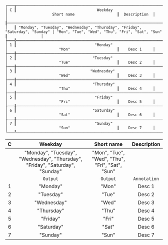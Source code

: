```text
┌───╥──────────────────────────────────────────────────────────────────────────────┬─────────────────────────────────────────────────╥───────────────┐
│ C ║                                    Weekday                                   │                    Short name                   ║  Description  │
│   ╟──────────────────────────────────────────────────────────────────────────────┼─────────────────────────────────────────────────╫───────────────┤
│   ║ "Monday", "Tuesday", "Wednesday", "Thursday", "Friday", "Saturday", "Sunday" │ "Mon", "Tue", "Wed", "Thu", "Fri", "Sat", "Sun" ║               │
╞═══╬══════════════════════════════════════════════════════════════════════════════╪═════════════════════════════════════════════════╬═══════════════╡
│ 1 ║                                   "Monday"                                   │                       "Mon"                     ║    Desc 1     │
├───╫──────────────────────────────────────────────────────────────────────────────┼─────────────────────────────────────────────────╫───────────────┤
│ 2 ║                                  "Tuesday"                                   │                       "Tue"                     ║    Desc 2     │
├───╫──────────────────────────────────────────────────────────────────────────────┼─────────────────────────────────────────────────╫───────────────┤
│ 3 ║                                 "Wednesday"                                  │                       "Wed"                     ║    Desc 3     │
├───╫──────────────────────────────────────────────────────────────────────────────┼─────────────────────────────────────────────────╫───────────────┤
│ 4 ║                                  "Thursday"                                  │                       "Thu"                     ║    Desc 4     │
├───╫──────────────────────────────────────────────────────────────────────────────┼─────────────────────────────────────────────────╫───────────────┤
│ 5 ║                                   "Friday"                                   │                       "Fri"                     ║    Desc 5     │
├───╫──────────────────────────────────────────────────────────────────────────────┼─────────────────────────────────────────────────╫───────────────┤
│ 6 ║                                  "Saturday"                                  │                       "Sat"                     ║    Desc 6     │
├───╫──────────────────────────────────────────────────────────────────────────────┼─────────────────────────────────────────────────╫───────────────┤
│ 7 ║                                   "Sunday"                                   │                       "Sun"                     ║    Desc 7     │
└───╨──────────────────────────────────────────────────────────────────────────────┴─────────────────────────────────────────────────╨───────────────┘
```

| C |                                   Weekday                                    |                   Short name                    | Description  |
|:-:|:----------------------------------------------------------------------------:|:-----------------------------------------------:|:------------:|
|   | "Monday", "Tuesday", "Wednesday", "Thursday", "Friday", "Saturday", "Sunday" | "Mon", "Tue", "Wed", "Thu", "Fri", "Sat", "Sun" |              |
|   |                                   `Output`                                   |                    `Output`                     | `Annotation` |
| 1 |                                   "Monday"                                   |                      "Mon"                      |    Desc 1    |
| 2 |                                  "Tuesday"                                   |                      "Tue"                      |    Desc 2    |
| 3 |                                 "Wednesday"                                  |                      "Wed"                      |    Desc 3    |
| 4 |                                  "Thursday"                                  |                      "Thu"                      |    Desc 4    |
| 5 |                                   "Friday"                                   |                      "Fri"                      |    Desc 5    |
| 6 |                                  "Saturday"                                  |                      "Sat"                      |    Desc 6    |
| 7 |                                   "Sunday"                                   |                      "Sun"                      |    Desc 7    |
